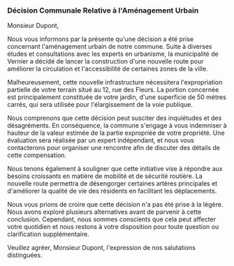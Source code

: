 ### Décision Communale Relative à l'Aménagement Urbain

Monsieur Dupont,

Nous vous informons par la présente qu'une décision a été prise concernant l'aménagement urbain de notre commune. Suite à diverses études et consultations avec les experts en urbanisme, la municipalité de Vernier a décidé de lancer la construction d'une nouvelle route pour améliorer la circulation et l'accessibilité de certaines zones de la ville.

Malheureusement, cette nouvelle infrastructure nécessitera l'expropriation partielle de votre terrain situé au 12, rue des Fleurs. La portion concernée est principalement constituée de votre jardin, d'une superficie de 50 mètres carrés, qui sera utilisée pour l'élargissement de la voie publique.

Nous comprenons que cette décision peut susciter des inquiétudes et des désagréments. En conséquence, la commune s'engage à vous indemniser à hauteur de la valeur estimée de la partie expropriée de votre propriété. Une évaluation sera réalisée par un expert indépendant, et nous vous contacterons pour organiser une rencontre afin de discuter des détails de cette compensation.

Nous tenons également à souligner que cette initiative vise à répondre aux besoins croissants en matière de mobilité et de sécurité routière. La nouvelle route permettra de désengorger certaines artères principales et d'améliorer la qualité de vie des résidents en facilitant les déplacements.

Nous vous prions de croire que cette décision n'a pas été prise à la légère. Nous avons exploré plusieurs alternatives avant de parvenir à cette conclusion. Cependant, nous sommes conscients que cela peut affecter votre quotidien et nous restons à votre disposition pour toute question ou clarification supplémentaire.

Veuillez agréer, Monsieur Dupont, l'expression de nos salutations distinguées.
